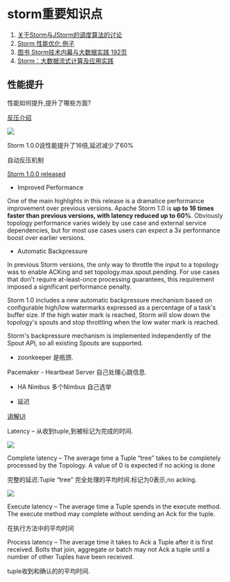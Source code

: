 # storm重要知识点

1. [关于Storm与JStorm的调度算法的讨论](http://m.blog.csdn.net/article/details?id=50433273)
1. [Storm 性能优化 例子](http://www.jianshu.com/p/f645eb7944b0)
1. [图书 Storm技术内幕与大数据实践 192页](http://detail.dangdang.com/23699059.html#catalog)
1. [Storm：大数据流式计算及应用实践](http://detail.dangdang.com/23668216.html#catalog)

## 性能提升

性能如何提升,提升了哪些方面?


[反压介绍](http://jobs.one2team.com/apache-storms/)

![](http://jobs.one2team.com/wp-content/uploads/2016/04/apache-750x566.png)

Storm 1.0.0说性能提升了16倍,延迟减少了60%

自动反压机制

[Storm 1.0.0 released](http://storm.apache.org/2016/04/12/storm100-released.html)

- Improved Performance

One of the main highlights in this release is a dramatice performance improvement over previous versions. Apache Storm 1.0 is **up to 16 times faster than previous versions, with latency reduced up to 60%**. Obviously topology performance varies widely by use case and external service dependencies, but for most use cases users can expect a 3x performance boost over earlier versions.

- Automatic Backpressure

In previous Storm versions, the only way to throttle the input to a topology was to enable ACKing and set topology.max.spout.pending. For use cases that don't require at-least-once processing guarantees, this requirement imposed a significant performance penalty.

Storm 1.0 includes a new automatic backpressure mechanism based on configurable high/low watermarks expressed as a percentage of a task's buffer size. If the high water mark is reached, Storm will slow down the topology's spouts and stop throttling when the low water mark is reached.

Storm's backpressure mechanism is implemented independently of the Spout API, so all existing Spouts are supported.

- zoonkeeper 是瓶颈.

Pacemaker - Heartbeat Server 自己处理心跳信息.

- HA Nimbus 多个Nimbus 自己选举


- 延迟

[讲解UI](http://www.malinga.me/reading-and-understanding-the-storm-ui-storm-ui-explained/)

Latency – 从收到tuple,到被标记为完成的时间.

![](http://www.malinga.me/wp-content/uploads/2015/04/Reading-and-Understanding-the-Storm-UI-Topology-stats.png)


Complete latency – The average time a Tuple “tree” takes to be completely processed by the Topology. A value of 0 is expected if no acking is done

完整的延迟:Tuple “tree” 完全处理的平均时间.标记为0表示,no acking.

![](http://www.malinga.me/wp-content/uploads/2015/04/Reading-and-Understanding-the-Storm-UI-Bolts.png)

Execute latency – The average time a Tuple spends in the execute method. The execute method may complete without sending an Ack for the tuple.

在执行方法中的平均时间


Process latency – The average time it takes to Ack a Tuple after it is first received. Bolts that join, aggregate or batch may not Ack a tuple until a number of other Tuples have been received.

tuple收到和确认的的平均时间.


